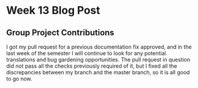 # Week 13 Blog Post

## Group Project Contributions

I got my pull request for a previous documentation fix approved, and in the last week of 
the semester I will continue to look for any potential translations and bug gardening opportunities. The pull request 
in question did not pass all the checks previously required of it, but I fixed all the discrepancies between my branch
and the master branch, so it is all good to go now.
